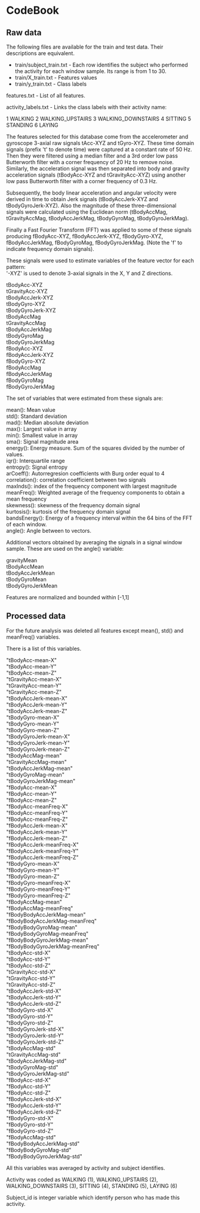 CodeBook
========
Raw data
--------

The following files are available for the train and test data. Their descriptions are equivalent. 

  * train/subject_train.txt - Each row identifies the subject who performed the activity for each window sample. Its range is from 1 to 30.
  * train/X_train.txt - Features values
  * train/y_train.txt - Class labels

features.txt - List of all features.

activity_labels.txt - Links the class labels with their activity name:
  
  1 WALKING
  2 WALKING_UPSTAIRS
  3 WALKING_DOWNSTAIRS
  4 SITTING
  5 STANDING
  6 LAYING

The features selected for this database come from the accelerometer and gyroscope 3-axial raw signals tAcc-XYZ and tGyro-XYZ. These time domain signals (prefix 't' to denote time) were captured at a constant rate of 50 Hz. Then they were filtered using a median filter and a 3rd order low pass Butterworth filter with a corner frequency of 20 Hz to remove noise. Similarly, the acceleration signal was then separated into body and gravity acceleration signals (tBodyAcc-XYZ and tGravityAcc-XYZ) using another low pass Butterworth filter with a corner frequency of 0.3 Hz. 

Subsequently, the body linear acceleration and angular velocity were derived in time to obtain Jerk signals (tBodyAccJerk-XYZ and tBodyGyroJerk-XYZ). Also the magnitude of these three-dimensional signals were calculated using the Euclidean norm (tBodyAccMag, tGravityAccMag, tBodyAccJerkMag, tBodyGyroMag, tBodyGyroJerkMag). 

Finally a Fast Fourier Transform (FFT) was applied to some of these signals producing fBodyAcc-XYZ, fBodyAccJerk-XYZ, fBodyGyro-XYZ, fBodyAccJerkMag, fBodyGyroMag, fBodyGyroJerkMag. (Note the 'f' to indicate frequency domain signals). 

These signals were used to estimate variables of the feature vector for each pattern:  
'-XYZ' is used to denote 3-axial signals in the X, Y and Z directions.

tBodyAcc-XYZ  
tGravityAcc-XYZ  
tBodyAccJerk-XYZ  
tBodyGyro-XYZ  
tBodyGyroJerk-XYZ  
tBodyAccMag  
tGravityAccMag  
tBodyAccJerkMag  
tBodyGyroMag  
tBodyGyroJerkMag  
fBodyAcc-XYZ  
fBodyAccJerk-XYZ  
fBodyGyro-XYZ  
fBodyAccMag  
fBodyAccJerkMag  
fBodyGyroMag  
fBodyGyroJerkMag  

The set of variables that were estimated from these signals are: 

mean(): Mean value  
std(): Standard deviation  
mad(): Median absolute deviation  
max(): Largest value in array  
min(): Smallest value in array  
sma(): Signal magnitude area  
energy(): Energy measure. Sum of the squares divided by the number of values.   
iqr(): Interquartile range   
entropy(): Signal entropy  
arCoeff(): Autorregresion coefficients with Burg order equal to 4  
correlation(): correlation coefficient between two signals  
maxInds(): index of the frequency component with largest magnitude  
meanFreq(): Weighted average of the frequency components to obtain a mean frequency  
skewness(): skewness of the frequency domain signal   
kurtosis(): kurtosis of the frequency domain signal  
bandsEnergy(): Energy of a frequency interval within the 64 bins of the FFT of each window.  
angle(): Angle between to vectors.  

Additional vectors obtained by averaging the signals in a signal window sample. These are used on the angle() variable:

gravityMean  
tBodyAccMean  
tBodyAccJerkMean  
tBodyGyroMean  
tBodyGyroJerkMean  

Features are normalized and bounded within [-1,1]

Processed data
--------------

For the future analysis was deleted all features except mean(), std() and meanFreq() variables. 

There is a list of this variables.

"tBodyAcc-mean-X"  
"tBodyAcc-mean-Y"  
"tBodyAcc-mean-Z"  
"tGravityAcc-mean-X"  
"tGravityAcc-mean-Y"  
"tGravityAcc-mean-Z"  
"tBodyAccJerk-mean-X"  
"tBodyAccJerk-mean-Y"  
"tBodyAccJerk-mean-Z"  
"tBodyGyro-mean-X"  
"tBodyGyro-mean-Y"  
"tBodyGyro-mean-Z"  
"tBodyGyroJerk-mean-X"  
"tBodyGyroJerk-mean-Y"  
"tBodyGyroJerk-mean-Z"  
"tBodyAccMag-mean"  
"tGravityAccMag-mean"  
"tBodyAccJerkMag-mean"  
"tBodyGyroMag-mean"  
"tBodyGyroJerkMag-mean"  
"fBodyAcc-mean-X"  
"fBodyAcc-mean-Y"  
"fBodyAcc-mean-Z"  
"fBodyAcc-meanFreq-X"  
"fBodyAcc-meanFreq-Y"  
"fBodyAcc-meanFreq-Z"  
"fBodyAccJerk-mean-X"  
"fBodyAccJerk-mean-Y"  
"fBodyAccJerk-mean-Z"  
"fBodyAccJerk-meanFreq-X"  
"fBodyAccJerk-meanFreq-Y"  
"fBodyAccJerk-meanFreq-Z"  
"fBodyGyro-mean-X"  
"fBodyGyro-mean-Y"  
"fBodyGyro-mean-Z"  
"fBodyGyro-meanFreq-X"  
"fBodyGyro-meanFreq-Y"  
"fBodyGyro-meanFreq-Z"  
"fBodyAccMag-mean"  
"fBodyAccMag-meanFreq"  
"fBodyBodyAccJerkMag-mean"  
"fBodyBodyAccJerkMag-meanFreq"  
"fBodyBodyGyroMag-mean"  
"fBodyBodyGyroMag-meanFreq"  
"fBodyBodyGyroJerkMag-mean"  
"fBodyBodyGyroJerkMag-meanFreq"  
"tBodyAcc-std-X"  
"tBodyAcc-std-Y"  
"tBodyAcc-std-Z"  
"tGravityAcc-std-X"  
"tGravityAcc-std-Y"  
"tGravityAcc-std-Z"  
"tBodyAccJerk-std-X"  
"tBodyAccJerk-std-Y"  
"tBodyAccJerk-std-Z"  
"tBodyGyro-std-X"  
"tBodyGyro-std-Y"  
"tBodyGyro-std-Z"  
"tBodyGyroJerk-std-X"  
"tBodyGyroJerk-std-Y"  
"tBodyGyroJerk-std-Z"  
"tBodyAccMag-std"  
"tGravityAccMag-std"  
"tBodyAccJerkMag-std"  
"tBodyGyroMag-std"  
"tBodyGyroJerkMag-std"  
"fBodyAcc-std-X"  
"fBodyAcc-std-Y"  
"fBodyAcc-std-Z"  
"fBodyAccJerk-std-X"  
"fBodyAccJerk-std-Y"  
"fBodyAccJerk-std-Z"  
"fBodyGyro-std-X"  
"fBodyGyro-std-Y"  
"fBodyGyro-std-Z"  
"fBodyAccMag-std"  
"fBodyBodyAccJerkMag-std"  
"fBodyBodyGyroMag-std"  
"fBodyBodyGyroJerkMag-std"  

All this variables was averaged by activity and subject identifies.

Activity was coded as WALKING (1), WALKING_UPSTAIRS (2), WALKING_DOWNSTAIRS (3), SITTING (4), STANDING (5), LAYING (6)

Subject_id is integer variable which identify person who has made this activity.


